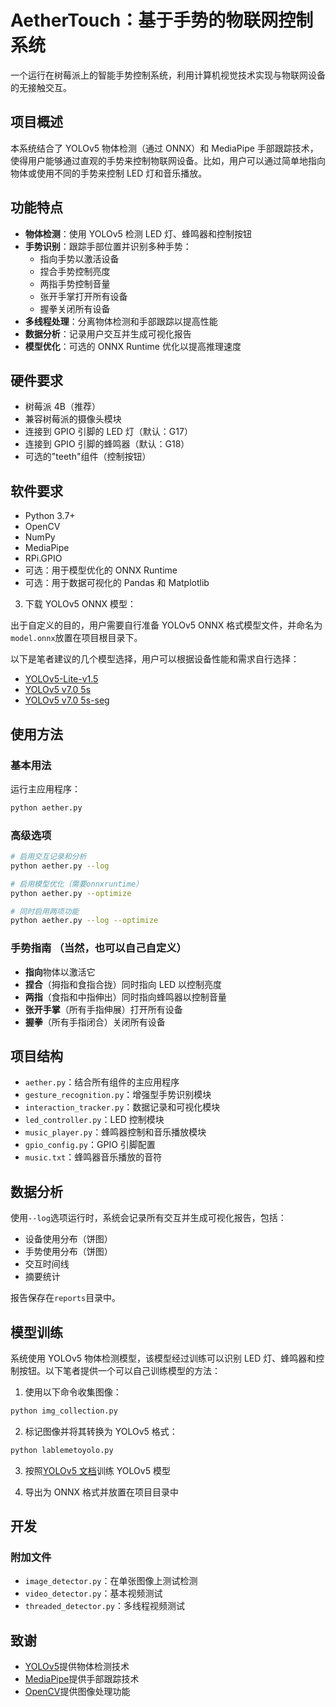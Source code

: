 # AetherTouch：基于手势的物联网控制系统

一个运行在树莓派上的智能手势控制系统，利用计算机视觉技术实现与物联网设备的无接触交互。

## 项目概述

本系统结合了 YOLOv5 物体检测（通过 ONNX）和 MediaPipe 手部跟踪技术，使得用户能够通过直观的手势来控制物联网设备。比如，用户可以通过简单地指向物体或使用不同的手势来控制 LED 灯和音乐播放。

## 功能特点

- **物体检测**：使用 YOLOv5 检测 LED 灯、蜂鸣器和控制按钮
- **手势识别**：跟踪手部位置并识别多种手势：
  - 指向手势以激活设备
  - 捏合手势控制亮度
  - 两指手势控制音量
  - 张开手掌打开所有设备
  - 握拳关闭所有设备
- **多线程处理**：分离物体检测和手部跟踪以提高性能
- **数据分析**：记录用户交互并生成可视化报告
- **模型优化**：可选的 ONNX Runtime 优化以提高推理速度

## 硬件要求

- 树莓派 4B（推荐）
- 兼容树莓派的摄像头模块
- 连接到 GPIO 引脚的 LED 灯（默认：G17）
- 连接到 GPIO 引脚的蜂鸣器（默认：G18）
- 可选的"teeth"组件（控制按钮）

## 软件要求

- Python 3.7+
- OpenCV
- NumPy
- MediaPipe
- RPi.GPIO
- 可选：用于模型优化的 ONNX Runtime
- 可选：用于数据可视化的 Pandas 和 Matplotlib

3. 下载 YOLOv5 ONNX 模型：

出于自定义的目的，用户需要自行准备 YOLOv5 ONNX 格式模型文件，并命名为`model.onnx`放置在项目根目录下。

以下是笔者建议的几个模型选择，用户可以根据设备性能和需求自行选择：

- [YOLOv5-Lite-v1.5](https://github.com/ppogg/YOLOv5-Lite/releases/tag/v1.5)
- [YOLOv5 v7.0 5s](https://github.com/ultralytics/yolov5/releases/download/v7.0/yolov5s.onnx)
- [YOLOv5 v7.0 5s-seg](https://github.com/ultralytics/yolov5/releases/download/v7.0/yolov5s-seg.pt)

## 使用方法

### 基本用法

运行主应用程序：

```bash
python aether.py
```

### 高级选项

```bash
# 启用交互记录和分析
python aether.py --log

# 启用模型优化（需要onnxruntime）
python aether.py --optimize

# 同时启用两项功能
python aether.py --log --optimize
```

### 手势指南 （当然，也可以自己自定义）

- **指向**物体以激活它
- **捏合**（拇指和食指合拢）同时指向 LED 以控制亮度
- **两指**（食指和中指伸出）同时指向蜂鸣器以控制音量
- **张开手掌**（所有手指伸展）打开所有设备
- **握拳**（所有手指闭合）关闭所有设备

## 项目结构

- `aether.py`：结合所有组件的主应用程序
- `gesture_recognition.py`：增强型手势识别模块
- `interaction_tracker.py`：数据记录和可视化模块
- `led_controller.py`：LED 控制模块
- `music_player.py`：蜂鸣器控制和音乐播放模块
- `gpio_config.py`：GPIO 引脚配置
- `music.txt`：蜂鸣器音乐播放的音符

## 数据分析

使用`--log`选项运行时，系统会记录所有交互并生成可视化报告，包括：

- 设备使用分布（饼图）
- 手势使用分布（饼图）
- 交互时间线
- 摘要统计

报告保存在`reports`目录中。

## 模型训练

系统使用 YOLOv5 物体检测模型，该模型经过训练可以识别 LED 灯、蜂鸣器和控制按钮。以下笔者提供一个可以自己训练模型的方法：

1. 使用以下命令收集图像：

```bash
python img_collection.py
```

2. 标记图像并将其转换为 YOLOv5 格式：

```bash
python lablemetoyolo.py
```

3. 按照[YOLOv5 文档](https://github.com/ultralytics/yolov5)训练 YOLOv5 模型

4. 导出为 ONNX 格式并放置在项目目录中

## 开发

### 附加文件

- `image_detector.py`：在单张图像上测试检测
- `video_detector.py`：基本视频测试
- `threaded_detector.py`：多线程视频测试

## 致谢

- [YOLOv5](https://github.com/ultralytics/yolov5)提供物体检测技术
- [MediaPipe](https://mediapipe.dev/)提供手部跟踪技术
- [OpenCV](https://opencv.org/)提供图像处理功能
